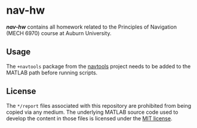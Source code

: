 # nav-hw

***nav-hw*** contains all homework related to the Principles of Navigation (MECH 6970) course at Auburn University.

## Usage

The `+navtools` package from the [navtools][navtools-url] project needs to be added to the MATLAB path before running scripts.

## License

The `*/report` files associated with this repository are prohibited from being copied via any medium. The underlying MATLAB source code used to develop the content in those files is licensed under the [MIT license](LICENSE.md).

<!-- MARKDOWN Links & Images -->

[navtools-url]: https://github.com/tannerkoza/navtools
